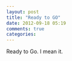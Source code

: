 ```yaml
---
layout: post
title: "Ready to GO"
date: 2012-09-18 05:19
comments: true
categories: 
---
```

Ready to Go. I mean it.

